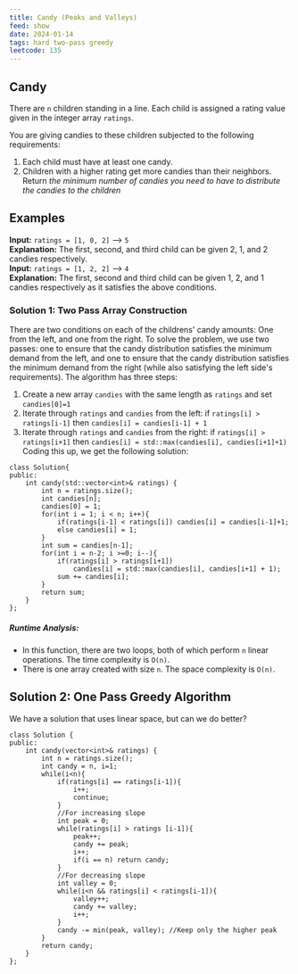 ```yaml
---
title: Candy (Peaks and Valleys)
feed: show
date: 2024-01-14
tags: hard two-pass greedy
leetcode: 135
---
```

## Candy

There are `n` children standing in a line. Each child is assigned a rating value given in the integer array `ratings`.

You are giving candies to these children subjected to the following requirements:
1. Each child must have at least one candy.
2. Children with a higher rating get more candies than their neighbors.
Return *the minimum number of candies you need to have to distribute the candies to the children*

## Examples

**Input:** `ratings = [1, 0, 2]` --> `5` <br>
**Explanation:** The first, second, and third child can be given 2, 1, and 2 candies respectively. <br>
**Input:** `ratings = [1, 2, 2]` --> `4` <br>
**Explanation:** The first, second and third child can be given 1, 2, and 1 candies respectively as it satisfies the above conditions.

### Solution 1: Two Pass Array Construction
There are two conditions on each of the childrens' candy amounts: One from the left, and one from the right. To solve the problem, we use two passes: one to ensure that the candy distribution satisfies the minimum demand from the left, and one to ensure that the candy distribution satisfies the minimum demand from the right (while also satisfying the left side's requirements). The algorithm has three steps:
1. Create a new array `candies` with the same length as `ratings` and set `candies[0]=1`
2. Iterate through `ratings` and `candies` from the left: if `ratings[i] > ratings[i-1]` then `candies[i] = candies[i-1] + 1`
3. Iterate through `ratings` and `candies` from the right: if `ratings[i] > ratings[i+1]` then `candies[i] = std::max(candies[i], candies[i+1]+1)`
Coding this up, we get the following solution:
```
class Solution{
public:
	int candy(std::vector<int>& ratings) {
        int n = ratings.size();
        int candies[n];
        candies[0] = 1;
	    for(int i = 1; i < n; i++){
		    if(ratings[i-1] < ratings[i]) candies[i] = candies[i-1]+1;
		    else candies[i] = 1;
	    }
	    int sum = candies[n-1];
	    for(int i = n-2; i >=0; i--){
		    if(ratings[i] > ratings[i+1]) 
			    candies[i] = std::max(candies[i], candies[i+1] + 1);
			sum += candies[i];
	    }
	    return sum;
    }
};
```

##### Runtime Analysis:
- In this function, there are two loops, both of which perform `n` linear operations. The time complexity is `O(n)`.
- There is one array created with size `n`. The space complexity is `O(n)`. 

## Solution 2: One Pass Greedy Algorithm

We have a solution that uses linear space, but can we do better? 



```
class Solution {
public:
    int candy(vector<int>& ratings) {
		int n = ratings.size();
		int candy = n, i=1;
		while(i<n){
			if(ratings[i] == ratings[i-1]){
				i++;
				continue;
			}
			//For increasing slope
			int peak = 0;
			while(ratings[i] > ratings [i-1]){
				peak++;
				candy += peak;
				i++;
				if(i == n) return candy;
			}
			//For decreasing slope
			int valley = 0;
			while(i<n && ratings[i] < ratings[i-1]){
				valley++;
				candy += valley;
				i++;
			}
			candy -= min(peak, valley); //Keep only the higher peak
		}
		return candy;
	}
};

```